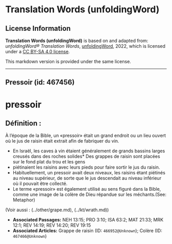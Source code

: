 # Translation Words (unfoldingWord)

## License Information

**Translation Words (unfoldingWord)** is based on and adapted from: _unfoldingWord® Translation Words_, [unfoldingWord](https://unfoldingword.org/utw), 2022, which is licensed under a [CC BY-SA 4.0 license](https://creativecommons.org/licenses/by-sa/4.0/legalcode.en).

This markdown version is provided under the same license.



--------------------------------

## Pressoir (id: 467456)

pressoir
========

Définition :
------------

À l’époque de la Bible, un «pressoir» était un grand endroit ou un lieu ouvert où le jus de raisin était extrait afin de fabriquer du vin.

* En Israël, les caves à vin étaient généralement de grands bassins larges creusés dans des roches solides\* Des grappes de raisin sont placées sur le fond plat du trou et les gens
* piétinaient les raisins avec leurs pieds pour faire sortir le jus du raisin.
* Habituellement, un pressoir avait deux niveaux, les raisins étant piétinés au niveau supérieur, de sorte que le jus descendait au niveau inférieur où il pouvait être collecté.
* Le terme «pressoir» est également utilisé au sens figuré dans la Bible, comme une image de la colère de Dieu répandue sur les méchants.(See: Metaphor)

(Voir aussi : (../other/grape.md), (../kt/wrath.md))

* **Associated Passages:** NEH 13:15; PRO 3:10; ISA 63:2; MAT 21:33; MRK 12:1; REV 14:19; REV 14:20; REV 19:15
* **Associated Articles:** Grappe de raisin (ID: `466952@Unknown`); Colère (ID: `467466@Unknown`)


